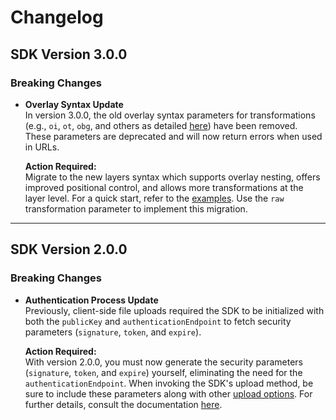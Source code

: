 # Changelog

## SDK Version 3.0.0

### Breaking Changes

- **Overlay Syntax Update**  
  In version 3.0.0, the old overlay syntax parameters for transformations (e.g., `oi`, `ot`, `obg`, and others as detailed [here](https://docs.imagekit.io/features/image-transformations/overlay)) have been removed. These parameters are deprecated and will now return errors when used in URLs.

  **Action Required:**  
  Migrate to the new layers syntax which supports overlay nesting, offers improved positional control, and allows more transformations at the layer level. For a quick start, refer to the [examples](https://docs.imagekit.io/features/image-transformations/overlay-using-layers#examples). Use the `raw` transformation parameter to implement this migration.

---

## SDK Version 2.0.0

### Breaking Changes

- **Authentication Process Update**  
  Previously, client-side file uploads required the SDK to be initialized with both the `publicKey` and `authenticationEndpoint` to fetch security parameters (`signature`, `token`, and `expire`).

  **Action Required:**  
  With version 2.0.0, you must now generate the security parameters (`signature`, `token`, and `expire`) yourself, eliminating the need for the `authenticationEndpoint`. When invoking the SDK's upload method, be sure to include these parameters along with other [upload options](https://docs.imagekit.io/api-reference/upload-file-api/client-side-file-upload). For further details, consult the documentation [here](https://docs.imagekit.io/api-reference/upload-file-api/client-side-file-upload#signature-generation-for-client-side-file-upload).
